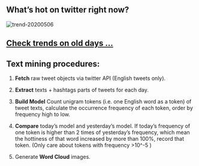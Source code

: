 ## What’s hot on twitter right now?

![trend-20200506][wordcloud]

[wordcloud]: https://raw.githubusercontent.com/xdqc/tweet-trend-everyday/master/word-cloud/trend-20200506.png?token=AF5V4P7ADR6KQBZ4CEDTNIK6AXRMU "trend-20200506"

## [Check trends on old days ...](https://github.com/xdqc/tweet-trend-everyday/tree/master/word-cloud)

## Text mining procedures:

1. **Fetch** raw tweet objects via twitter API (English tweets only).

2. **Extract** texts + hashtags parts of tweets for each day.

3. **Build Model** Count unigram tokens (i.e. one English word as a token) of tweet texts, calculate the occurrence frequency of each token, order by frequency high to low.

4. **Compare** today’s model and yesterday’s model. If today’s frequency of one token is higher than 2 times of yesterday’s frequency, which mean the hottiness of that word increased by more than 100%, record that token. (Only care about tokens with frequency >10^-5 )

5. Generate **Word Cloud** images.
